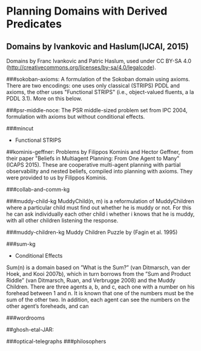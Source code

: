 # Planning Domains with Derived Predicates

## Domains by Ivankovic and Haslum(IJCAI, 2015)
Domains by Franc Ivankovic and Patric Haslum, used under CC BY-SA 4.0 (http://creativecommons.org/licenses/by-sa/4.0/legalcode).

###sokoban-axioms:
A formulation of the Sokoban domain using axioms. There are two
encodings: one uses only classical (STRIPS) PDDL and axioms, the
other uses "Functional STRIPS" (i.e., object-valued fluents, a la
PDDL 3.1). More on this below.

###psr-middle-noce:
The PSR middle-sized problem set from IPC 2004, formulation with
axioms but without conditional effects.

###mincut

- Functional STRIPS

##kominis-geffner:
Problems by Filippos Kominis and Hector Geffner, from their paper
"Beliefs in Multiagent Planning: From One Agent to Many" (ICAPS 2015).
These are cooperative multi-agent planning with partial observability
and nested beliefs, compiled into planning with axioms. They were
provided to us by Filippos Kominis.

###collab-and-comm-kg

###muddy-child-kg
MuddyChild(n, m) is a reformulation of MuddyChildren
where a particular child must find out whether he is muddy
or not. For this he can ask individually each other child i
whether i knows that he is muddy, with all other children
listening the response.

###muddy-children-kg
Muddy Children Puzzle by (Fagin et al. 1995)

###sum-kg

- Conditional Effects

Sum(n) is a domain based on ”What is the Sum?” (van Ditmarsch,
van der Hoek, and Kooi 2007b), which in turn borrows
from the ”Sum and Product Riddle” (van Ditmarsch,
Ruan, and Verbrugge 2008) and the Muddy Children. There
are three agents a, b, and c, each one with a number on his
forehead between 1 and n. It is known that one of the numbers
must be the sum of the other two. In addition, each agent
can see the numbers on the other agent’s foreheads, and can

###wordrooms

##ghosh-etal-JAR:

###optical-telegraphs
###philosophers
